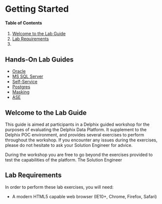# Getting Started

#### Table of Contents
1. [Welcome to the Lab Guide](#welcome)
2. [Lab Requirements](#requirements)
3. 

## Hands-On Lab Guides
 * [Oracle](/oracle-admin/INSTRUCTIONS.md)
 * [MS SQL Server](/mssql-admin/INSTRUCTIONS.md)
 * [Self-Service](/self-service/INSTRUCTIONS.md)
 * [Postgres](/postgresql/instructions.md)
 * [Masking ](/masking/INSTRUCTIONS.md)
 * [ASE](/ase-admin/INSTRUCTIONS.md)

## <a id="welcome"></a>Welcome to the Lab Guide

This guide is aimed at participants in a Delphix guided workshop for the purposes of evaluating the Delphix Data Platform. 
It supplement to the Delphix POC environment, and provides several exercises to perform throughout the workshop. If you encounter any issues during the exercises, please do not hesitate to ask your Solution Engineer for advice.

During the workshop you are free to go beyond the exercises provided to test the capabilities of the platform. The Solution Engineer

## <a id="requirements"></a>Lab Requirements

In order to perform these lab exercises, you will need:

  * A modern HTML5 capable web browser (IE10+, Chrome, Firefox, Safari)
